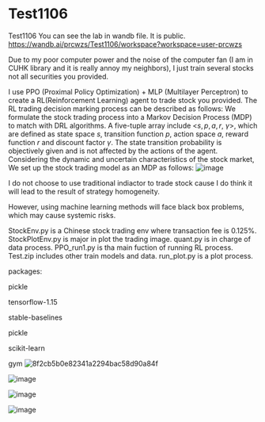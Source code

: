 # Test1106
Test1106
You can see the lab in wandb file. It is public.
https://wandb.ai/prcwzs/Test1106/workspace?workspace=user-prcwzs

Due to my poor computer power and the noise of the computer fan (I am in CUHK library and it is really annoy my neighbors), I just train several stocks not all securities you provided.


I use PPO (Proximal Policy Optimization) + MLP (Multilayer Perceptron) to create a RL(Reinforcement Learning) agent to trade stock you provided. The RL trading decision marking process can be described as follows:
We formulate the stock trading process into a Markov Decision Process (MDP) to match with DRL algorithms. A five-tuple array include <$s, p, a, r$, $\gamma$>, which are defined as state space $s$, transition function $p$, action space $a$, reward function $r$ and discount factor $\gamma$. The state transition probability is objectively given and is not affected by the actions of the agent. Considering the dynamic and uncertain characteristics of the stock market, We set up the stock trading model as an MDP as follows:
![image](https://user-images.githubusercontent.com/49648647/140629910-85b7301d-151c-4622-bfa8-7e5808b78231.png)


I do not choose to use traditional indiactor to trade stock cause I do think it will lead to the result of strategy homogeneity. 

However, using machine learning methods will face black box problems, which may cause systemic risks.

StockEnv.py is a Chinese stock trading env where transaction fee is 0.125%. StockPlotEnv.py is major in plot the trading image. quant.py is in charge of data process. PPO_run1.py is tha main fuction of running RL process. Test.zip includes other train models and data. run_plot.py is a plot process.


packages:

pickle

tensorflow-1.15

stable-baselines

pickle

scikit-learn

gym
![8f2cb5b0e82341a2294bac58d90a84f](https://user-images.githubusercontent.com/49648647/140630360-c8b967a2-4930-4c89-9035-e5496566c8c8.png)

![image](https://user-images.githubusercontent.com/49648647/140601769-ee73b35d-a663-40ba-b87b-e493f20e74c0.png)

![image](https://user-images.githubusercontent.com/49648647/140602096-d8e79621-7a8f-41a2-8a43-47bfb3e7ad58.png)

![image](https://user-images.githubusercontent.com/49648647/140602112-12a0c9cb-b346-49cf-8bab-21540fafd3e3.png)



